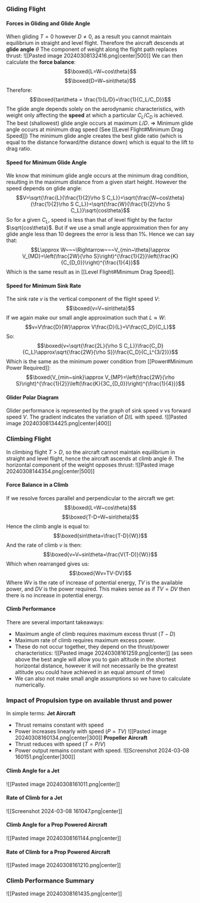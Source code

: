 ### Gliding Flight
#### Forces in Gliding and Glide Angle
When gliding $T=0$ however $D\neq0$, as a result you cannot maintain equilibrium in straight and level flight.
Therefore the aircraft descends at **glide angle** $\theta$
The component of weight along the flight path replaces thrust:
![[Pasted image 20240308132416.png|center|500]]
We can then calculate the **force balance**:
$$\boxed{L=W~cos\theta}$$
$$\boxed{D=W~sin\theta}$$
Therefore:
$$\boxed{tan\theta = \frac{1}{L/D}=\frac{1}{C_L/C_D}}$$
The glide angle depends solely on the aerodynamic characteristics, with weight only affecting the **speed** at which a particular $C_L/C_D$ is achieved.
The best (shallowest) glide angle occurs at maximum $L/D$.
$\Rightarrow$ Minimum glide angle occurs at minimum drag speed (See [[Level Flight#Minimum Drag Speed]])
The minimum glide angle creates the best glide ratio (which is equal to the distance forward/the distance down) which is equal to the lift to drag ratio.
#### Speed for Minimum Glide Angle
We know that minimum glide angle occurs at the minimum drag condition, resulting in the maximum distance from a given start height. However the speed depends on glide angle:
$$V=\sqrt{\frac{L}{\frac{1}{2}\rho S C_L}}=\sqrt{\frac{W~cos\theta}{\frac{1}{2}\rho S C_L}}=\sqrt{\frac{W}{\frac{1}{2}\rho S C_L}}\sqrt{cos\theta}$$
So for a given $C_L$, speed is less than that of level flight by the factor $\sqrt{cos\theta}$.
But if we use a small angle approximation then for any glide angle less than 10 degrees the error is less than 1%.
Hence we can say that:
$$L\approx W~~~\Rightarrow~~~V_{min~\theta}\approx V_{MD}=\left(\frac{2W}{\rho S}\right)^{\frac{1}{2}}\left(\frac{K}{C_{D_0}}\right)^{\frac{1}{4}}$$
Which is the same result as in [[Level Flight#Minimum Drag Speed]].
#### Speed for Minimum Sink Rate
The sink rate $v$ is  the vertical component of the flight speed $V$:
$$\boxed{v=V~sin\theta}$$
If we again make our small angle approximation such that $L\approx W$:
$$v=V\frac{D}{W}\approx V\frac{D}{L}=V\frac{C_D}{C_L}$$
So:
$$\boxed{v=\sqrt{\frac{2L}{\rho S C_L}}\frac{C_D}{C_L}\approx\sqrt{\frac{2W}{\rho S}}\frac{C_D}{C_L^{3/2}}}$$
Which is the same as the minimum power condition from [[Power#Minimum Power Required]]:
$$\boxed{V_{min~sink}\approx V_{MP}=\left(\frac{2W}{\rho S}\right)^{\frac{1}{2}}\left(\frac{K}{3C_{D_0}}\right)^{\frac{1}{4}}}$$
#### Glider Polar Diagram
Glider performance is represented by the graph of sink speed $v$ vs forward speed $V$. The gradient indicates the variation of $D/L$ with speed.
![[Pasted image 20240308134425.png|center|400]]


### Climbing Flight
In climbing flight $T>D$, so the aircraft cannot maintain equilibrium in straight and level flight, hence the aircraft ascends at climb angle $\theta$.
The horizontal component of the weight opposes thrust:
![[Pasted image 20240308144354.png|center|500]]
#### Force Balance in a Climb
If we resolve forces parallel and perpendicular to the aircraft we get:
$$\boxed{L=W~cos\theta}$$
$$\boxed{T-D=W~sin\theta}$$
Hence the climb angle is equal to:
$$\boxed{sin\theta=\frac{T-D}{W}}$$
And the rate of climb $v$ is then:
$$\boxed{v=V~sin\theta=\frac{V(T-D)}{W}}$$
Which when rearranged gives us:
$$\boxed{Wv=TV-DV}$$
Where $Wv$ is the rate of increase of potential energy, $TV$ is the available power, and $DV$ is the power required. This makes sense as if $TV=DV$ then there is no increase in potential energy.
#### Climb Performance
There are several important takeaways:
- Maximum angle of climb requires maximum excess thrust ($T-D$)
- Maximum rate of climb requires maximum excess power.
- These do not occur together, they depend on the thrust/power characteristics:
![[Pasted image 20240308161259.png|center]]
(as seen above the best angle will allow you to gain altitude in the shortest horizontal distance, however it will not necessarily be the greatest altitude you could have achieved in an equal amount of time)
- We can also not make small angle assumptions so we have to calculate numerically.
### Impact of Propulsion type on available thrust and power
In simple terms:
**Jet Aircraft**
- Thrust remains constant with speed
- Power increases linearly with speed ($P=TV$)
![[Pasted image 20240308160134.png|center|300]]
**Propeller Aircraft**
- Thrust reduces with speed ($T=P/V$)
- Power output remains constant with speed.
![[Screenshot 2024-03-08 160151.png|center|300]]
#### Climb Angle for a Jet
![[Pasted image 20240308161011.png|center]]
#### Rate of Climb for a Jet
![[Screenshot 2024-03-08 161047.png|center]]
#### Climb Angle for a Prop Powered Aircraft
![[Pasted image 20240308161144.png|center]]
#### Rate of Climb for a Prop Powered Aircraft
![[Pasted image 20240308161210.png|center]]
### Climb Performance Summary
![[Pasted image 20240308161435.png|center]]

